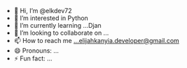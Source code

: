 - 👋 Hi, I’m @elkdev72
- 👀 I’m interested in  Python
- 🌱 I’m currently learning ...Djan
- 💞️ I’m looking to collaborate on ...
- 📫 How to reach me ...elijahkanyia.developer@gmail.com
- 😄 Pronouns: ...
- ⚡ Fun fact: ...

<!---
elkdev72/elkdev72 is a ✨ special ✨ repository because its `README.md` (this file) appears on your GitHub profile.
You can click the Preview link to take a look at your changes.
--->
